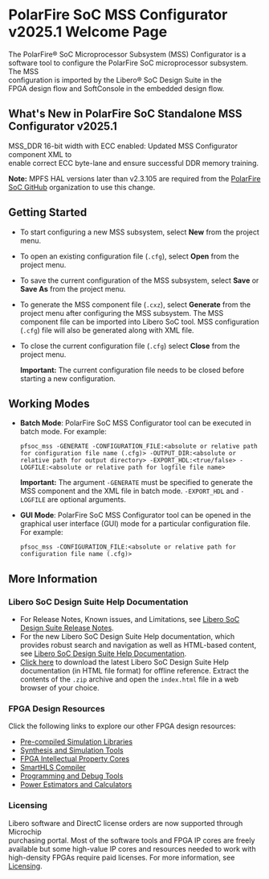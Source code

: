 # PolarFire SoC MSS Configurator v2025.1 Welcome Page

The PolarFire® SoC Microprocessor Subsystem \(MSS\) Configurator is a<br /> software tool to configure the PolarFire SoC microprocessor subsystem. The MSS<br /> configuration is imported by the Libero® SoC Design Suite in the<br /> FPGA design flow and SoftConsole in the embedded design flow.

## What's New in PolarFire SoC Standalone MSS Configurator v2025.1

MSS\_DDR 16-bit width with ECC enabled: Updated MSS Configurator component XML to<br /> enable correct ECC byte-lane and ensure successful DDR memory training.

**Note:** MPFS HAL versions later than v2.3.105 are required from the [PolarFire SoC GitHub](https://github.com/polarfire-soc/platform) organization to use this change.

## Getting Started

-   To start configuring a new MSS subsystem, select **New** from the project menu.
-   To open an existing configuration file \(`.cfg`\), select **Open** from the project menu.
-   To save the current configuration of the MSS subsystem, select **Save** or **Save As** from the project menu.
-   To generate the MSS component file \(`.cxz`\), select **Generate** from the project menu after configuring the MSS subsystem. The MSS component file can be imported into Libero SoC tool. MSS configuration \(`.cfg`\) file will also be generated along with XML file.
-   To close the current configuration file \(`.cfg`\) select **Close** from the project menu.

    **Important:** The current configuration file needs to be closed before starting a new configuration.


## Working Modes

-   **Batch Mode**: PolarFire SoC MSS Configurator tool can be executed in batch mode. For example:

    ``` {#CODEBLOCK_KLB_ZFY_25B}
    pfsoc_mss -GENERATE -CONFIGURATION_FILE:<absolute or relative path for configuration file name (.cfg)> -OUTPUT_DIR:<absolute or relative path for output directory> -EXPORT_HDL:<true/false> -LOGFILE:<absolute or relative path for logfile file name>
    ```

    **Important:** The argument `-GENERATE` must be specified to generate the MSS component and the XML file in batch mode. `-EXPORT_HDL` and `-LOGFILE` are optional arguments.

-   **GUI Mode**: PolarFire SoC MSS Configurator tool can be opened in the graphical user interface \(GUI\) mode for a particular configuration file. For example:

    ``` {#CODEBLOCK_MLB_ZFY_25B}
    pfsoc_mss -CONFIGURATION_FILE:<absolute or relative path for configuration file name (.cfg)>
    
    ```


## More Information

### Libero SoC Design Suite Help Documentation

-   For Release Notes, Known issues, and Limitations, see [Libero SoC Design Suite Release Notes](https://onlinedocs.microchip.com/v2/keyword-lookup?keyword=libero_RN&redirect=true&version=latest).
-   For the new Libero SoC Design Suite Help documentation, which provides robust search and navigation as well as HTML-based content, see [Libero SoC Design Suite Help Documentation](https://onlinedocs.microchip.com/v2/keyword-lookup?keyword=liberohelp&redirect=true&version=latest).
-   [Click here](https://onlinedocs.microchip.com/download/GUID-AFCB5DCC-964F-4BE7-AA46-C756FA87ED7B?type=oxygen) to download the latest Libero SoC Design Suite Help documentation \(in HTML file format\) for offline reference. Extract the contents of the `.zip` archive and open the `index.html` file in a web browser of your choice.

### FPGA Design Resources

Click the following links to explore our other FPGA design resources:

-   [Pre-compiled Simulation Libraries](https://www.microchip.com/en-us/products/fpgas-and-plds/fpga-and-soc-design-tools/pre-compiled-simulation-libraries)
-   [Synthesis and Simulation Tools](https://www.microchip.com/en-us/products/fpgas-and-plds/fpga-and-soc-design-tools/fpga/synthesis-and-simulation)
-   [FPGA Intellectual Property Cores](https://www.microsemi.com/index.php?option=com_microsemi&Itemid=467&id=5092&lang=en&view=subcat)
-   [SmartHLS Compiler](https://www.microchip.com/en-us/products/fpgas-and-plds/fpga-design-resources/smarthls-compiler)
-   [Programming and Debug Tools](https://www.microchip.com/en-us/products/fpgas-and-plds/fpga-and-soc-design-tools/programming-and-debug)
-   [Power Estimators and Calculators](https://www.microsemi.com/product-directory/design-resources/1748-power-calculator)

### Licensing

Libero software and DirectC license orders are now supported through Microchip<br /> purchasing portal. Most of the software tools and FPGA IP cores are freely<br /> available but some high-value IP cores and resources needed to work with<br /> high-density FPGAs require paid licenses. For more information, see [Licensing](https://www.microchip.com/en-us/products/fpgas-and-plds/fpga-and-soc-design-tools/fpga/licensing).

